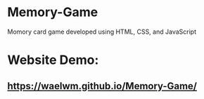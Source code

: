 # Memory-Game
Momory card game developed using HTML, CSS, and JavaScript

# Website Demo:
## https://waelwm.github.io/Memory-Game/

